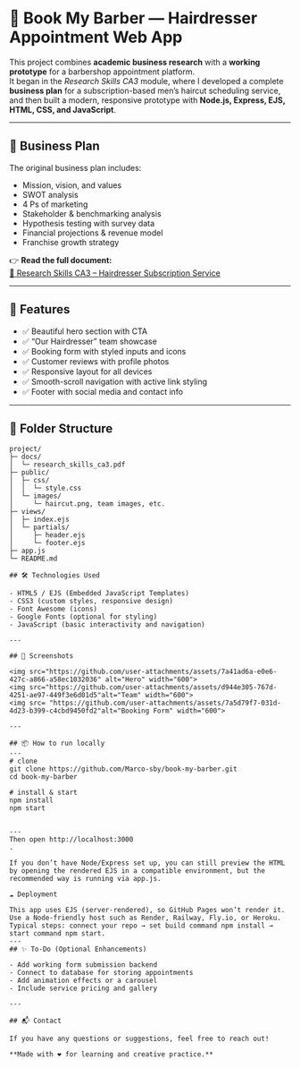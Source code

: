 # 💈 Book My Barber — Hairdresser Appointment Web App

This project combines **academic business research** with a **working prototype** for a barbershop appointment platform.  
It began in the *Research Skills CA3* module, where I developed a complete **business plan** for a subscription-based men’s haircut scheduling service, and then built a modern, responsive prototype with **Node.js, Express, EJS, HTML, CSS, and JavaScript**.

---

## 📄 Business Plan

The original business plan includes:

- Mission, vision, and values  
- SWOT analysis  
- 4 Ps of marketing  
- Stakeholder & benchmarking analysis  
- Hypothesis testing with survey data  
- Financial projections & revenue model  
- Franchise growth strategy  

👉 **Read the full document:**  
[📕 Research Skills CA3 – Hairdresser Subscription Service](docs/research_skills_ca3.pdf)  


---

## 🚀 Features

- ✅ Beautiful hero section with CTA  
- ✅ “Our Hairdresser” team showcase  
- ✅ Booking form with styled inputs and icons  
- ✅ Customer reviews with profile photos  
- ✅ Responsive layout for all devices  
- ✅ Smooth-scroll navigation with active link styling  
- ✅ Footer with social media and contact info  

---

## 📁 Folder Structure

```text
project/
├─ docs/
│  └─ research_skills_ca3.pdf
├─ public/
│  ├─ css/
│  │  └─ style.css
│  └─ images/
│     └─ haircut.png, team images, etc.
├─ views/
│  ├─ index.ejs
│  └─ partials/
│     ├─ header.ejs
│     └─ footer.ejs
├─ app.js
└─ README.md

## 🛠 Technologies Used

- HTML5 / EJS (Embedded JavaScript Templates)
- CSS3 (custom styles, responsive design)
- Font Awesome (icons)
- Google Fonts (optional for styling)
- JavaScript (basic interactivity and navigation)

---

## 📸 Screenshots

<img src="https://github.com/user-attachments/assets/7a41ad6a-e0e6-427c-a866-a58ec1032036" alt="Hero" width="600">
<img src="https://github.com/user-attachments/assets/d944e305-767d-4251-ae97-449f3e6d01d5"alt="Team" width="600">
<img src= "https://github.com/user-attachments/assets/7a5d79f7-031d-4d23-b399-c4cbd9450fd2"alt="Booking Form" width="600">

---

## 📦 How to run locally
---
# clone
git clone https://github.com/Marco-sby/book-my-barber.git
cd book-my-barber

# install & start
npm install
npm start


---
Then open http://localhost:3000
.

If you don’t have Node/Express set up, you can still preview the HTML by opening the rendered EJS in a compatible environment, but the recommended way is running via app.js.

☁️ Deployment

This app uses EJS (server-rendered), so GitHub Pages won’t render it.
Use a Node-friendly host such as Render, Railway, Fly.io, or Heroku.
Typical steps: connect your repo → set build command npm install → start command npm start.
---
## ✨ To-Do (Optional Enhancements)

- Add working form submission backend
- Connect to database for storing appointments
- Add animation effects or a carousel
- Include service pricing and gallery

---

## 📬 Contact

If you have any questions or suggestions, feel free to reach out!

**Made with ❤️ for learning and creative practice.**
